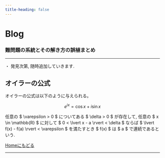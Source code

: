 ```yaml
---
title-heading: false
---
```

<!-- Global site tag (gtag.js) - Google Analytics -->
<script async src="https://www.googletagmanager.com/gtag/js?id=UA-212193483-1"></script>
<script>
  window.dataLayer = window.dataLayer || [];
  function gtag(){dataLayer.push(arguments);}
  gtag('js', new Date());

  gtag('config', 'UA-212193483-1');
</script>
<!-- mathjax -->
<script type="text/javascript" async="" src="https://cdnjs.cloudflare.com/ajax/libs/mathjax/2.7.7/MathJax.js?config=TeX-MML-AM_CHTML">
</script>
<script type="text/x-mathjax-config">
 MathJax.Hub.Config({
 tex2jax: {
 inlineMath: [['$', '$'] ],
 displayMath: [ ['$$','$$'], ["\\[","\\]"] ]
 }
 });
</script>

# Blog

### 難問題の系統とその解き方の誤植まとめ

---
・ 発見次第, 随時追加していきます.<br />

## オイラーの公式 

オイラーの公式は以下のように与えられる。 <br />

$$ e^{i x} = \cos{x} + i \sin{x} $$  

任意の $ \varepsilon > 0 $ についてある $ \delta > 0 $ が存在して, 任意の $ x \in \mathbb{R} $ に対して $ 0 < \lvert x - a \rvert < \delta $ ならば $ \lvert f(x) - f(a) \rvert < \varepsilon $ を満たすとき $ f(x) $ は $ a $ で連続であるという.

[Homeにもどる](https://koutya0akari.github.io/)

---
